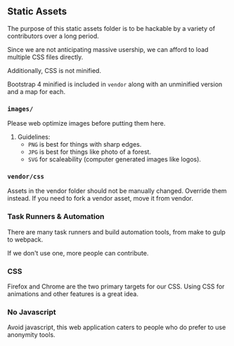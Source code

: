 ## Static Assets

The purpose of this static assets folder is to be hackable by a variety of contributors over a long period.

Since we are not anticipating massive usership, we can afford to load multiple CSS files directly.

Additionally, CSS is not minified.  

Bootstrap 4 minified is included in `vendor` along with an unminified version and a map for each.


### `images/`

Please web optimize images before putting them here. 

1. Guidelines:
    - `PNG` is best for things with sharp edges. 
    - `JPG` is best for things like photo of a forest. 
    - `SVG` for scaleability (computer generated images like logos).


### `vendor/css`

Assets in the vendor folder should not be manually changed. Override them instead. If you need to fork a vendor asset, move it from vendor.


### Task Runners & Automation

There are many task runners and build automation tools, from make to gulp to webpack.  

If we don't use one, more people can contribute.


### CSS

Firefox and Chrome are the two primary targets for our CSS. Using CSS for animations and other features is a great idea.


### No Javascript

Avoid javascript, this web application caters to people who do prefer to use anonymity tools.

